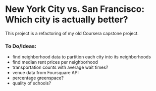 # New York City vs. San Francisco: Which city is actually better?

This project is a refactoring of my old Coursera capstone project.

### To Do/Ideas:

* find neighborhood data to partition each city into its neighborhoods
* find median rent prices per neighborhood
* transportation counts with average wait times?
* venue data from Foursquare API
* percentage greenspace?
* quality of schools?